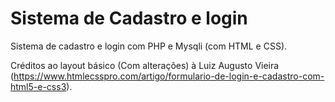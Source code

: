 # Sistema de Cadastro e login
Sistema de cadastro e login com PHP e Mysqli (com HTML e CSS).

Créditos ao layout básico (Com alterações) à Luiz Augusto Vieira (https://www.htmlecsspro.com/artigo/formulario-de-login-e-cadastro-com-html5-e-css3).
